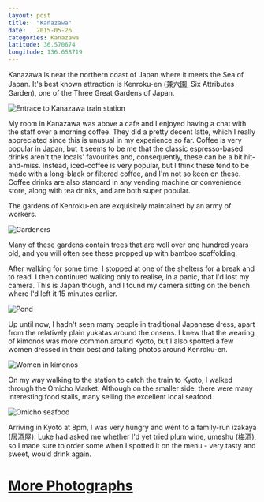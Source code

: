 ```yaml
---
layout: post
title:  "Kanazawa"
date:   2015-05-26
categories: Kanazawa
latitude: 36.570674
longitude: 136.658719
---
```


Kanazawa is near the northern coast of Japan where it meets the Sea of Japan. It's best known attraction is Kenroku-en (兼六園, Six Attributes Garden), one of the Three Great Gardens of Japan.

![Entrace to Kanazawa train station](https://lh3.googleusercontent.com/UaZTMdGJdBSYFi2WPvqE2dQHNWRVyqMP-GvTSwbRAEo=w1201-h800-no)

My room in Kanazawa was above a cafe and I enjoyed having a chat with the staff over a morning coffee. They did a pretty decent latte, which I really appreciated since this is unusual in my experience so far. Coffee is very popular in Japan, but it seems to be me that the classic espresso-based drinks aren't the locals' favourites and, consequently, these can be a bit hit-and-miss. Instead, iced-coffee is very popular, but I think these tend to be made with a long-black or filtered coffee, and I'm not so keen on these. Coffee drinks are also standard in any vending machine or convenience store, along with tea drinks, and are both super popular.

The gardens of Kenroku-en are exquisitely maintained by an army of workers.

![Gardeners](https://lh3.googleusercontent.com/zG1LgPxRX0GUJ5rzhjY89yc9YRVEJWUSdYarpbKE_wU=w1201-h800-no)

Many of these gardens contain trees that are well over one hundred years old, and you will often see these propped up with bamboo scaffolding.

After walking for some time, I stopped at one of the shelters for a break and to read. I then continued walking only to realise, in a panic, that I'd lost my camera. This is Japan though, and I found my camera sitting on the bench where I'd left it 15 minutes earlier.

![Pond](https://lh3.googleusercontent.com/AvYZlTrdliTurmY0mLilL6NLVWQChVrlZO1NvGLBnmI=w1201-h800-no)

Up until now, I hadn't seen many people in traditional Japanese dress, apart from the relatively plain yukatas around the onsens. I knew that the wearing of kimonos was more common around Kyoto, but I also spotted a few women dressed in their best and taking photos around Kenroku-en.

![Women in kimonos](https://lh3.googleusercontent.com/_bWz_M-rMavtRW3BlEg_N7Tc8p949pLydQ9_6ctCuoE=w534-h800-no)

On my way walking to the station to catch the train to Kyoto, I walked through the Omicho Market. Although on the smaller side, there were many interesting food stalls, many selling the excellent local seafood.

![Omicho seafood](https://lh3.googleusercontent.com/TTQwp9_2Dq0FLRoxlY5t5BUuAGgrnPYkJ9m81xSJc-E=w1201-h800-no)

Arriving in Kyoto at 8pm, I was very hungry and went to a family-run izakaya (居酒屋). Luke had asked me whether I'd yet tried plum wine, umeshu (梅酒), so I made sure to order some when I spotted it on the menu - very tasty and sweet, would drink again.

# [More Photographs](https://goo.gl/photos/kBaPUtJQkHWxf9QZ9)
